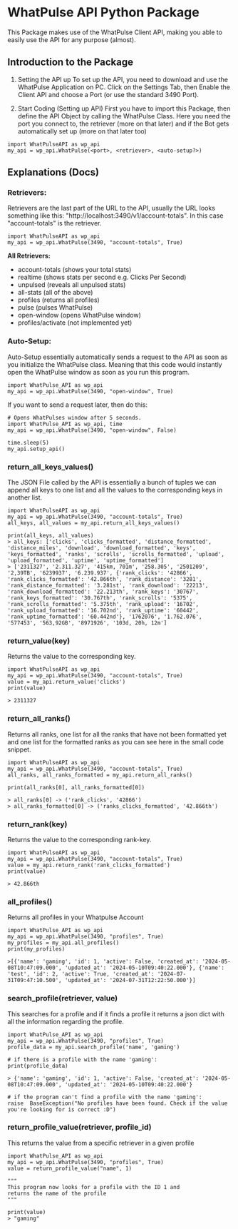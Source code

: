 ﻿# WhatPulse API Python Package
This Package makes use of the WhatPulse Client API, making you able to easily use the API for any purpose (almost).

## Introduction to the Package

1. Setting the API up
To set up the API, you need to download and use the WhatPulse Application on PC. 
Click on the Settings Tab, then Enable the Client API and choose a Port (or use the standard 3490 Port).

1. Start Coding (Setting up API)
First you have to import this Package, then define the API Object by calling the WhatPulse Class. Here you need the port you connect to, the retriever (more on that later) and if the Bot gets automatically set up (more on that later too)
```
import WhatPulseAPI as wp_api
my_api = wp_api.WhatPulse(<port>, <retriever>, <auto-setup?>)
```
## **Explanations (Docs)**

### **Retrievers:**
Retrievers are the last part of the URL to the API, usually the URL looks something like this: "http://localhost:3490/v1/account-totals". In this case "account-totals" is the retriever.
```
import WhatPulseAPI as wp_api
my_api = wp_api.WhatPulse(3490, "account-totals", True)
```
**All Retrievers:**
- account-totals (shows your total stats)
- realtime (shows stats per second e.g. Clicks Per Second)
- unpulsed (reveals all unpulsed stats)
- all-stats (all of the above)
- profiles (returns all profiles)
- pulse (pulses WhatPulse)
- open-window (opens WhatPulse window)
- profiles/activate (not implemented yet)

### **Auto-Setup:**

Auto-Setup essentially automatically sends a request to the API as soon as you initialize the WhatPulse class. Meaning that this code would instantly open the WhatPulse window as soon as you run this program.
```
import WhatPulse_API as wp_api
my_api = wp_api.WhatPulse(3490, "open-window", True)
```
If you want to send a request later, then do this:
```
# Opens WhatPulses window after 5 seconds.
import WhatPulse_API as wp_api, time
my_api = wp_api.WhatPulse(3490, "open-window", False)

time.sleep(5)
my_api.setup_api()
```

### **return_all_keys_values()**
The JSON File called by the API is essentially a bunch of tuples we can append all keys to one list and all the values to the corresponding keys in another list.
```
import WhatPulseAPI as wp_api
my_api = wp_api.WhatPulse(3490, "account-totals", True)
all_keys, all_values = my_api.return_all_keys_values()

print(all_keys, all_values)
> all_keys: ['clicks', 'clicks_formatted', 'distance_formatted', 'distance_miles', 'download', 'download_formatted', 'keys', 'keys_formatted', 'ranks', 'scrolls', 'scrolls_formatted', 'upload', 'upload_formatted', 'uptime', 'uptime_formatted']
> ['2311327', '2.311.327', '415km, 701m', '258.305', '2501209', '2,39TB', '6239937', '6.239.937', {'rank_clicks': '42866', 'rank_clicks_formatted': '42.866th', 'rank_distance': '3281', 'rank_distance_formatted': '3.281st', 'rank_download': '22213', 'rank_download_formatted': '22.213th', 'rank_keys': '30767', 'rank_keys_formatted': '30.767th', 'rank_scrolls': '5375', 'rank_scrolls_formatted': '5.375th', 'rank_upload': '16702', 'rank_upload_formatted': '16.702nd', 'rank_uptime': '60442', 'rank_uptime_formatted': '60.442nd'}, '1762076', '1.762.076', '577453', '563,92GB', '8971926', '103d, 20h, 12m']
```

### **return_value(key)**
Returns the value to the corresponding key.

```
import WhatPulseAPI as wp_api 
my_api = wp_api.WhatPulse(3490, "account-totals", True) 
value = my_api.return_value('clicks')
print(value)

> 2311327
```

### **return_all_ranks()** 
Returns all ranks, one list for all the ranks that have not been formatted yet and one list for the formatted ranks as you can see here in the small code snippet.
```
import WhatPulseAPI as wp_api 
my_api = wp_api.WhatPulse(3490, "account-totals", True) 
all_ranks, all_ranks_formatted = my_api.return_all_ranks()

print(all_ranks[0], all_ranks_formatted[0])

> all_ranks[0] -> ('rank_clicks', '42866')
> all_ranks_formatted[0] -> ('ranks_clicks_formatted', '42.866th')
```

### **return_rank(key)**
Returns the value to the corresponding rank-key.
```
import WhatPulseAPI as wp_api 
my_api = wp_api.WhatPulse(3490, "account-totals", True) 
value = my_api.return_rank('rank_clicks_formatted')
print(value)

> 42.866th
```

### **all_profiles()**
Returns all profiles in your Whatpulse Account
```
import WhatPulse_API as wp_api
my_api = wp_api.WhatPulse(3490, "profiles", True)
my_profiles = my_api.all_profiles()
print(my_profiles)

>[{'name': 'gaming', 'id': 1, 'active': False, 'created_at': '2024-05-08T10:47:09.000', 'updated_at': '2024-05-10T09:40:22.000'}, {'name': 'test', 'id': 2, 'active': True, 'created_at': '2024-07-31T09:47:10.500', 'updated_at': '2024-07-31T12:22:50.000'}]
```
### **search_profile(retriever, value)**
This searches for a profile and if it finds a profile it returns a json dict with all the information regarding the profile.
```
import WhatPulse_API as wp_api
my_api = wp_api.WhatPulse(3490, "profiles", True)
profile_data = my_api.search_profile('name', 'gaming')

# if there is a profile with the name 'gaming':
print(profile_data)

> {'name': 'gaming', 'id': 1, 'active': False, 'created_at': '2024-05-08T10:47:09.000', 'updated_at': '2024-05-10T09:40:22.000'}

# if the program can't find a profile with the name 'gaming':
raise  BaseException("No profiles have been found. Check if the value you're looking for is correct :D")
```

### **return_profile_value(retriever,  profile_id)**
This returns the value from a specific retriever in a given profile
```
import WhatPulse_API as wp_api
my_api = wp_api.WhatPulse(3490, "profiles", True)
value = return_profile_value("name", 1)

"""
This program now looks for a profile with the ID 1 and
returns the name of the profile
"""

print(value)
> "gaming"
``` 

